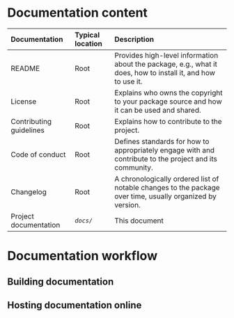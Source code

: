 # Documentation content


|Documentation|Typical location|Description|
|:---    | :--- | :---      |
|README|Root |Provides high-level information about the package, e.g., what it does, how to install it, and how to use it.|
|License|Root |Explains who owns the copyright to your package source and how it can be used and shared.|
|Contributing guidelines|Root |Explains how to contribute to the project.|
|Code of conduct|Root |Defines standards for how to appropriately engage with and contribute to the project and its community.|
|Changelog|Root |A chronologically ordered list of notable changes to the package over time, usually organized by version.|
|Project documentation|*`docs/`* |This document|

# Documentation workflow

## Building documentation

## Hosting documentation online